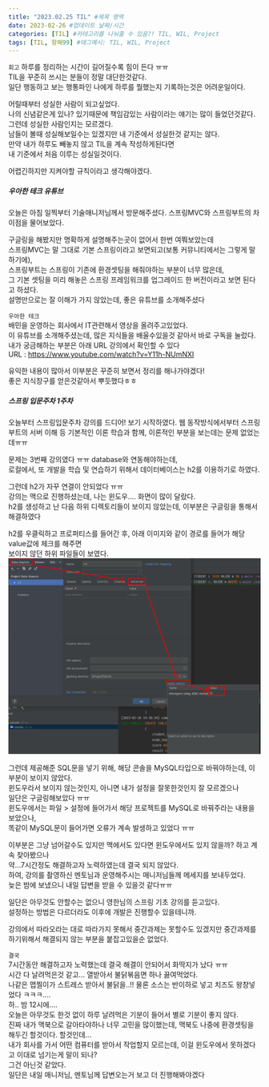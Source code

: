 ```yaml
---
title: "2023.02.25 TIL" #제목 영역
date: 2023-02-26 #업데이트 날짜/시간
categories: [TIL] #카테고리를 나눠줄 수 있음?! TIL, WIL, Project
tags: [TIL, 항해99] #태그예시: TIL, WIL, Project
---
```


`회고`
하루를 정리하는 시간이 길어질수록 힘이 든다 ㅠㅠ  
TIL을 꾸준히 쓰시는 분들이 정말 대단한것같다.  
일단 행동하고 보는 행통파인 나에게 하루를 뭘했는지 기록하는것은 어려운일이다.

어릴때부터 성실한 사람이 되고싶었다.  
나의 신념같은게 있나? 있기때문에 책임감있는 사람이라는 얘기는 많이 들었던것같다.  
그런데 성실한 사람인지는 모르겠다.  
남들이 볼때 성실해보일수는 있겠지만 내 기준에서 성실한것 같지는 않다.  
만약 내가 하루도 빼놓지 않고 TIL을 계속 작성하게된다면  
내 기준에서 처음 이루는 성실일것이다.

어렵긴하지만 지켜야할 규칙이라고 생각해야겠다.

<h5><strong>우아한 테크 유튜브</strong></h5>
오늘은 아침 일찍부터 기술매니저님께서 방문해주셨다.  
스프링MVC와 스프링부트의 차이점을 물어보았다.

구글링을 해봤지만 명확하게 설명해주는곳이 없어서 한번 여쭤보았는데  
스프링MVC는 말 그대로 기본 스프링이라고 보면되고(보통 커뮤니티에서는 그렇게 말하기에),  
스프링부트는 스프링이 기존에 환경셋팅을 해줘야하는 부분이 너무 많은데,  
그 기본 셋팅을 미리 해놓은 스프링 프레임워크를 업그레이드 한 버전이라고 보면 된다고 하셨다.  
설명만으로는 잘 이해가 가지 않았는데, 좋은 유튜브를 소개해주셨다

`우아한 테크`  
배민을 운영하는 회사에서 IT관련해서 영상을 올려주고있었다.  
이 유튜브를 소개해주셨는데, 많은 지식들을 배울수있을것 같아서 바로 구독을 눌렀다.  
내가 궁금해하는 부분은 아래 URL 강의에서 확인할 수 있다  
URL : https://www.youtube.com/watch?v=Y11h-NUmNXI

유익한 내용이 많아서 이부분은 꾸준히 보면서 정리를 해나가야겠다!  
좋은 지식창구를 얻은것같아서 뿌듯했다ㅎㅎ

<h5><strong>스프링 입문주차 1주차</strong></h5>
오늘부터 스프링입문주차 강의를 드디어! 보기 시작하였다.  
웹 동작방식에서부터 스프링부트의 서버 이해 등 기본적인 이론 학습과 함께, 이론적인 부분을 보는데는 문제 없었는데ㅠㅠ

문제는 3번째 강의였다 ㅠㅠ database와 연동해야하는데,  
로컬에서, 또 개발을 학습 및 연습하기 위해서 데이터베이스는 h2를 이용하기로 하였다.

그런데 h2가 자꾸 연결이 안되었다 ㅠㅠ  
강의는 맥으로 진행하셨는데, 나는 윈도우.... 화면이 많이 달랐다.  
h2를 생성하고 난 다음 하위 디렉토리들이 보이지 않았는데, 이부분은 구글링을 통해서 해결하였다

h2를 우클릭하고 프로퍼티스를 들어간 후, 아래 이미지와 같이 경로를 들어가 해당 value값에 체크를 해주면  
보이지 않던 하위 파일들이 보였다.
<img src = "https://raw.githubusercontent.com/kim-junz/kim-junz.github.io/e79f039b768f8cc765ca84a1e18104fc2cd6d102/_posts/2023/post_img/23-02-25/01.png">

그런데 제공해준 SQL문을 넣기 위해, 해당 콘솔을 MySQL타입으로 바꿔야하는데, 이부분이 보이지 않았다.  
윈도우라서 보이지 않는것인지, 아니면 내가 설정을 잘못한것인지 잘 모르겠으나  
일단은 구글링해보았다 ㅠㅠ  
윈도우에서는 파일 > 설정에 들어가서 해당 프로젝트를 MySQL로 바꿔주라는 내용을 보았으나,  
똑같이 MySQL문이 들어가면 오류가 계속 발생하고 있었다 ㅠㅠ

이부분은 그냥 넘어갈수도 있지만 맥에서도 있다면 윈도우에서도 있지 않을까? 하고 계속 찾아봤으나  
약...7시간정도 해결하고자 노력하였는데 결국 되지 않았다.  
하여, 강의를 촬영하신 멘토님과 운영해주시는 매니저님들께 메세지를 보내두었다.  
늦은 밤에 보냈으니 내일 답변을 받을 수 있을것 같다ㅠㅠ

일단은 아무것도 안할수는 없으니 영한님의 스프링 기초 강의를 듣고있다.  
설정하는 방법은 다르더라도 이후에 개발은 진행할수 있을테니까.

강의에서 따라오라는 대로 따라가지 못해서 중간과제는 못할수도 있겠지만 중간과제를 하기위해서 해결되지 않는 부분을 붙잡고있을순 없었다.

`결국`  
7시간동안 해결하고자 노력했는데 결국 해결이 안되어서 화딱지가 났다 ㅠㅠ  
시간 다 날려먹은것 같고... 열받아서 불닭볶음면 하나 끓여먹었다.  
나같은 맵찔이가 스트레스 받아서 불닭을..!! 물론 소스는 반이하로 넣고 치즈도 왕창넣었다 ㅋㅋㅋ....  
하.. 밤 12시에....  
오늘은 아무것도 한것 없이 하루 날려먹은 기분이 들어서 별로 기분이 좋지 않다.  
진짜 내가 맥북으로 갈아타야하나 너무 고민을 많이했는데, 맥북도 나중에 환경셋팅을 해두긴 할것이다. 할것인데...  
내가 회사를 가서 어떤 컴퓨터를 받아서 작업할지 모르는데, 이걸 윈도우에서 못하겠다고 이대로 넘기는게 말이 되나?  
그건 아닌것 같았다.  
일단은 내일 매니저님, 멘토님께 답변오는거 보고 더 진행해봐야겠다
